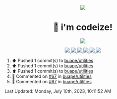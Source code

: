<p align="center">
    <img src="https://avatars.githubusercontent.com/u/63158950?s=400&u=dd76c829ae30921e131dcbe7c830dc368e2d6e8a&v=4" />
</p>

<h1 align="center">
    👋 i'm codeize!
</h1>

<p align="center">
  <a href="https://skillicons.dev">
    <img align="center" src="https://skillicons.dev/icons?i=discord,bots,ts,nodejs,mysql,postgresql,react,nextjs,tailwindcss" />
  </a>
</p>

<p align="center">
  <a href="https://discord.com/users/668423998777982997">
    <img src="https://nocache.advaith.workers.dev?url=https://img.shields.io/endpoint?url=https://dev.discordprofiles.me/api/badge/status/668423998777982997?simple=true" />
    <img src="https://nocache.advaith.workers.dev?url=https://img.shields.io/endpoint?url=https://dev.discordprofiles.me/api/badge/vscode/668423998777982997" />
    <img src="https://nocache.advaith.workers.dev?url=https://img.shields.io/endpoint?url=https://dev.discordprofiles.me/api/badge/playing/668423998777982997" />
    <img src="https://nocache.advaith.workers.dev?url=https://img.shields.io/endpoint?url=https://dev.discordprofiles.me/api/badge/spotify/668423998777982997" />
    <img src="https://komarev.com/ghpvc/?username=codeize" />
    <img src="https://hits.link/hits?url=https%3A%2F%2Fgithub.com%2FCodeize" />
  </a>
</p>

<!--RECENT_ACTIVITY:start-->
1. ⬆️ Pushed 1 commit(s) to [buape/utilities](https://github.com/buape/utilities)<br>
2. ⬆️ Pushed 1 commit(s) to [buape/utilities](https://github.com/buape/utilities)<br>
3. ⬆️ Pushed 1 commit(s) to [buape/utilities](https://github.com/buape/utilities)<br>
4. 💬 Commented on [#67](https://github.com/buape/utilities/pull/67#discussion_r1257366018) in [buape/utilities](https://github.com/buape/utilities)<br>
5. 💬 Commented on [#67](https://github.com/buape/utilities/pull/67#discussion_r1257365148) in [buape/utilities](https://github.com/buape/utilities)<br>
<!--RECENT_ACTIVITY:end-->

<!--RECENT_ACTIVITY:last_update-->
Last Updated: Monday, July 10th, 2023, 10:11:52 AM
<!--RECENT_ACTIVITY:last_update_end-->
